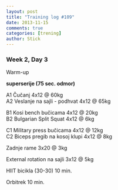 ```yaml
---
layout: post
title: "Training log #109"
date: 2013-11-15
comments: true
categories: [trening]
author: Stick
---
```


### Week 2, Day 3  

Warm-up  

**superserije (75 sec. odmor)**  

A1 Čučanj 4x12 @ 60kg  
A2 Veslanje na sajli - podhvat 4x12 @ 65kg  

B1 Kosi bench bučicama 4x12 @ 20kg  
B2 Bulgarian Split Squat 4x12 @ 6kg  

C1 Military press bučicama 4x12 @ 12kg  
C2 Biceps pregib na kosoj klupi 4x12 @ 8kg  

Zadnje rame 3x20 @ 3kg  

External rotation na sajli 3x12 @ 5kg  

HIIT bicikla (30-30) 10 min.  

Orbitrek 10 min. 